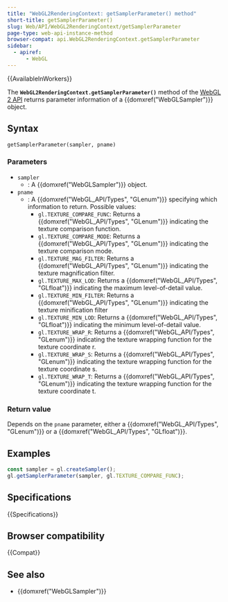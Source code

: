 ```yaml
---
title: "WebGL2RenderingContext: getSamplerParameter() method"
short-title: getSamplerParameter()
slug: Web/API/WebGL2RenderingContext/getSamplerParameter
page-type: web-api-instance-method
browser-compat: api.WebGL2RenderingContext.getSamplerParameter
sidebar:
  - apiref:
      - WebGL
---
```


{{AvailableInWorkers}}

The **`WebGL2RenderingContext.getSamplerParameter()`** method
of the [WebGL 2 API](/en-US/docs/Web/API/WebGL_API) returns parameter
information of a {{domxref("WebGLSampler")}} object.

## Syntax

```js-nolint
getSamplerParameter(sampler, pname)
```

### Parameters

- `sampler`
  - : A {{domxref("WebGLSampler")}} object.
- `pname`
  - : A {{domxref("WebGL_API/Types", "GLenum")}} specifying which information to return. Possible values:
    - `gl.TEXTURE_COMPARE_FUNC`: Returns a {{domxref("WebGL_API/Types", "GLenum")}} indicating
      the texture comparison function.
    - `gl.TEXTURE_COMPARE_MODE`: Returns a {{domxref("WebGL_API/Types", "GLenum")}} indicating
      the texture comparison mode.
    - `gl.TEXTURE_MAG_FILTER`: Returns a {{domxref("WebGL_API/Types", "GLenum")}} indicating
      the texture magnification filter.
    - `gl.TEXTURE_MAX_LOD`: Returns a {{domxref("WebGL_API/Types", "GLfloat")}} indicating the
      maximum level-of-detail value.
    - `gl.TEXTURE_MIN_FILTER`: Returns a {{domxref("WebGL_API/Types", "GLenum")}} indicating
      the texture minification filter
    - `gl.TEXTURE_MIN_LOD`: Returns a {{domxref("WebGL_API/Types", "GLfloat")}} indicating the
      minimum level-of-detail value.
    - `gl.TEXTURE_WRAP_R`: Returns a {{domxref("WebGL_API/Types", "GLenum")}} indicating the
      texture wrapping function for the texture coordinate r.
    - `gl.TEXTURE_WRAP_S`: Returns a {{domxref("WebGL_API/Types", "GLenum")}} indicating the
      texture wrapping function for the texture coordinate s.
    - `gl.TEXTURE_WRAP_T`: Returns a {{domxref("WebGL_API/Types", "GLenum")}} indicating the
      texture wrapping function for the texture coordinate t.

### Return value

Depends on the `pname` parameter, either a {{domxref("WebGL_API/Types", "GLenum")}} or a
{{domxref("WebGL_API/Types", "GLfloat")}}.

## Examples

```js
const sampler = gl.createSampler();
gl.getSamplerParameter(sampler, gl.TEXTURE_COMPARE_FUNC);
```

## Specifications

{{Specifications}}

## Browser compatibility

{{Compat}}

## See also

- {{domxref("WebGLSampler")}}
